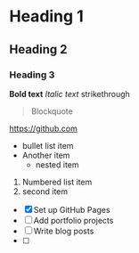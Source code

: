 # Heading 1
## Heading 2
### Heading 3

**Bold text**
*Italic text*
strikethrough
> Blockquote

https://github.com

- bullet list item
- Another item
  - nested item

 1. Numbered list item
 2. second item

- [x] Set up GitHub Pages
- [ ] Add portfolio projects
- [ ] Write blog posts
- [ ] 
